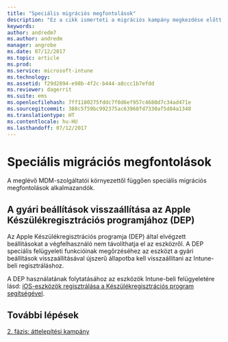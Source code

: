 ```yaml
---
title: "Speciális migrációs megfontolások"
description: "Ez a cikk ismerteti a migrációs kampány megkezdése előtt ellenőrizendő speciális migrációs szempontokat."
keywords: 
author: andredm7
ms.author: andredm
manager: angrobe
ms.date: 07/12/2017
ms.topic: article
ms.prod: 
ms.service: microsoft-intune
ms.technology: 
ms.assetid: f29d2894-e98b-4f2c-b444-a8ccc1b7efdd
ms.reviewer: dagerrit
ms.suite: ems
ms.openlocfilehash: 7ff1180275fddc7f0d6ef957c4680d7c34ad471e
ms.sourcegitcommit: 388c5f59bc992375ac63968fd7330af5d84a1348
ms.translationtype: HT
ms.contentlocale: hu-HU
ms.lasthandoff: 07/12/2017
---
```

# <a name="special-migration-considerations"></a>Speciális migrációs megfontolások

A meglévő MDM-szolgáltatói környezettől függően speciális migrációs megfontolások alkalmazandók.

## <a name="factory-reset-for-apples-device-enrollment-program-dep"></a>A gyári beállítások visszaállítása az Apple Készülékregisztrációs programjához (DEP)

Az Apple Készülékregisztrációs programja (DEP) által elvégzett beállításokat a végfelhasználó nem távolíthatja el az eszközről. A DEP speciális felügyeleti funkcióinak megőrzéséhez az eszközt a gyári beállítások visszaállításával újszerű állapotba kell visszaállítani az Intune-beli regisztráláshoz.

A DEP használatának folytatásához az eszközök Intune-beli felügyeletére lásd: [iOS-eszközök regisztrálása a Készülékregisztrációs program segítségével](device-enrollment-program-enroll-ios.md).


## <a name="next-steps"></a>További lépések

[2. fázis: áttelepítési kampány](migration-guide-campaign.md)

